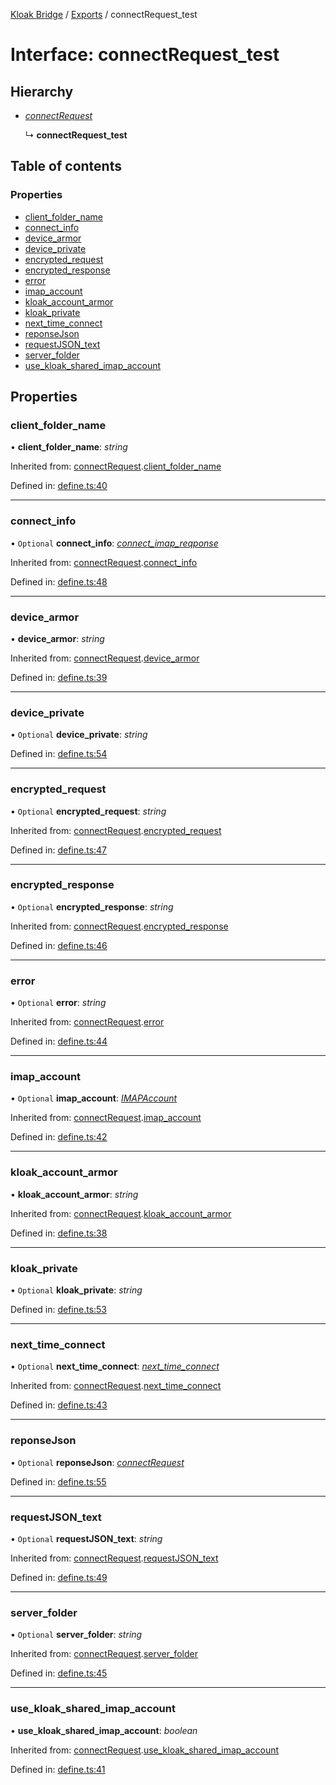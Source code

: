 [Kloak Bridge](../README.md) / [Exports](../modules.md) / connectRequest_test

# Interface: connectRequest\_test

## Hierarchy

* [*connectRequest*](connectrequest.md)

  ↳ **connectRequest_test**

## Table of contents

### Properties

- [client\_folder\_name](connectrequest_test.md#client_folder_name)
- [connect\_info](connectrequest_test.md#connect_info)
- [device\_armor](connectrequest_test.md#device_armor)
- [device\_private](connectrequest_test.md#device_private)
- [encrypted\_request](connectrequest_test.md#encrypted_request)
- [encrypted\_response](connectrequest_test.md#encrypted_response)
- [error](connectrequest_test.md#error)
- [imap\_account](connectrequest_test.md#imap_account)
- [kloak\_account\_armor](connectrequest_test.md#kloak_account_armor)
- [kloak\_private](connectrequest_test.md#kloak_private)
- [next\_time\_connect](connectrequest_test.md#next_time_connect)
- [reponseJson](connectrequest_test.md#reponsejson)
- [requestJSON\_text](connectrequest_test.md#requestjson_text)
- [server\_folder](connectrequest_test.md#server_folder)
- [use\_kloak\_shared\_imap\_account](connectrequest_test.md#use_kloak_shared_imap_account)

## Properties

### client\_folder\_name

• **client\_folder\_name**: *string*

Inherited from: [connectRequest](connectrequest.md).[client_folder_name](connectrequest.md#client_folder_name)

Defined in: [define.ts:40](https://github.com/CoNET-project/kloak-bridge/blob/4d2356a/src/define.ts#L40)

___

### connect\_info

• `Optional` **connect\_info**: [*connect\_imap\_reqponse*](connect_imap_reqponse.md)

Inherited from: [connectRequest](connectrequest.md).[connect_info](connectrequest.md#connect_info)

Defined in: [define.ts:48](https://github.com/CoNET-project/kloak-bridge/blob/4d2356a/src/define.ts#L48)

___

### device\_armor

• **device\_armor**: *string*

Inherited from: [connectRequest](connectrequest.md).[device_armor](connectrequest.md#device_armor)

Defined in: [define.ts:39](https://github.com/CoNET-project/kloak-bridge/blob/4d2356a/src/define.ts#L39)

___

### device\_private

• `Optional` **device\_private**: *string*

Defined in: [define.ts:54](https://github.com/CoNET-project/kloak-bridge/blob/4d2356a/src/define.ts#L54)

___

### encrypted\_request

• `Optional` **encrypted\_request**: *string*

Inherited from: [connectRequest](connectrequest.md).[encrypted_request](connectrequest.md#encrypted_request)

Defined in: [define.ts:47](https://github.com/CoNET-project/kloak-bridge/blob/4d2356a/src/define.ts#L47)

___

### encrypted\_response

• `Optional` **encrypted\_response**: *string*

Inherited from: [connectRequest](connectrequest.md).[encrypted_response](connectrequest.md#encrypted_response)

Defined in: [define.ts:46](https://github.com/CoNET-project/kloak-bridge/blob/4d2356a/src/define.ts#L46)

___

### error

• `Optional` **error**: *string*

Inherited from: [connectRequest](connectrequest.md).[error](connectrequest.md#error)

Defined in: [define.ts:44](https://github.com/CoNET-project/kloak-bridge/blob/4d2356a/src/define.ts#L44)

___

### imap\_account

• `Optional` **imap\_account**: [*IMAPAccount*](imapaccount.md)

Inherited from: [connectRequest](connectrequest.md).[imap_account](connectrequest.md#imap_account)

Defined in: [define.ts:42](https://github.com/CoNET-project/kloak-bridge/blob/4d2356a/src/define.ts#L42)

___

### kloak\_account\_armor

• **kloak\_account\_armor**: *string*

Inherited from: [connectRequest](connectrequest.md).[kloak_account_armor](connectrequest.md#kloak_account_armor)

Defined in: [define.ts:38](https://github.com/CoNET-project/kloak-bridge/blob/4d2356a/src/define.ts#L38)

___

### kloak\_private

• `Optional` **kloak\_private**: *string*

Defined in: [define.ts:53](https://github.com/CoNET-project/kloak-bridge/blob/4d2356a/src/define.ts#L53)

___

### next\_time\_connect

• `Optional` **next\_time\_connect**: [*next\_time\_connect*](next_time_connect.md)

Inherited from: [connectRequest](connectrequest.md).[next_time_connect](connectrequest.md#next_time_connect)

Defined in: [define.ts:43](https://github.com/CoNET-project/kloak-bridge/blob/4d2356a/src/define.ts#L43)

___

### reponseJson

• `Optional` **reponseJson**: [*connectRequest*](connectrequest.md)

Defined in: [define.ts:55](https://github.com/CoNET-project/kloak-bridge/blob/4d2356a/src/define.ts#L55)

___

### requestJSON\_text

• `Optional` **requestJSON\_text**: *string*

Inherited from: [connectRequest](connectrequest.md).[requestJSON_text](connectrequest.md#requestjson_text)

Defined in: [define.ts:49](https://github.com/CoNET-project/kloak-bridge/blob/4d2356a/src/define.ts#L49)

___

### server\_folder

• `Optional` **server\_folder**: *string*

Inherited from: [connectRequest](connectrequest.md).[server_folder](connectrequest.md#server_folder)

Defined in: [define.ts:45](https://github.com/CoNET-project/kloak-bridge/blob/4d2356a/src/define.ts#L45)

___

### use\_kloak\_shared\_imap\_account

• **use\_kloak\_shared\_imap\_account**: *boolean*

Inherited from: [connectRequest](connectrequest.md).[use_kloak_shared_imap_account](connectrequest.md#use_kloak_shared_imap_account)

Defined in: [define.ts:41](https://github.com/CoNET-project/kloak-bridge/blob/4d2356a/src/define.ts#L41)

